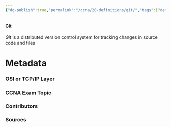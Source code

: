 ```yaml
---
{"dg-publish":true,"permalink":"/ccna/20-definitions/git/","tags":["defs_ccna"]}
---
```


#### Git
*Git* is a distributed version control system for tracking changes in source code and files

# Metadata
### OSI or TCP/IP Layer

### CCNA Exam Topic

### Contributors

### Sources


